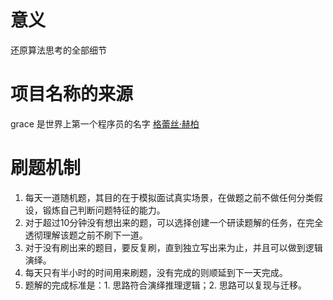 # 意义
还原算法思考的全部细节
# 项目名称的来源
 grace 是世界上第一个程序员的名字 [格蕾丝·赫柏](https://zh.wikipedia.org/wiki/%E8%91%9B%E9%BA%97%E7%B5%B2%C2%B7%E9%9C%8D%E6%99%AE)
 
# 刷题机制
1. 每天一道随机题，其目的在于模拟面试真实场景，在做题之前不做任何分类假设，锻炼自己判断问题特征的能力。
2. 对于超过10分钟没有想出来的题，可以选择创建一个研读题解的任务，在完全透彻理解该题之前不刷下一道。
3. 对于没有刷出来的题目，要反复刷，直到独立写出来为止，并且可以做到逻辑演绎。
4. 每天只有半小时的时间用来刷题，没有完成的则顺延到下一天完成。
5. 题解的完成标准是：1. 思路符合演绎推理逻辑；2. 思路可以复现与迁移。
